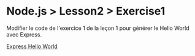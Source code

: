 # Node.js > Lesson2 > Exercise1

Modifier le code de l'exercice 1 de la leçon 1 pour générer le Hello World avec Express.

[Express Hello World](https://expressjs.com/en/starter/hello-world.html)
